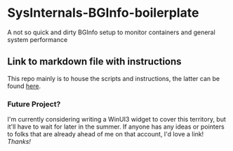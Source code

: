 # SysInternals-BGInfo-boilerplate
A not so quick and dirty BGInfo setup to monitor containers and general system performance

## Link to markdown file with instructions

This repo mainly is to house the scripts and instructions, the latter can be found [here](Sysinternal_BGInfo.md).

### Future Project?

I'm currently considering writing a WinUI3 widget to cover this territory, but it'll have to wait for later in the summer. If anyone has any ideas or pointers to folks that are already ahead of me on that account, I'd love a link! *Thanks!*